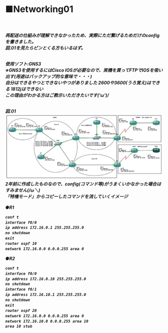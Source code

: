 <h1>■Networking01</h1><br>
<h5>再配送の仕組みが理解できなかったため、実際にただ繋げるためだけのconfigを書きました。<br>図.01を見たらピンとくる方もいるはず。<br><br>

使用ソフト:GNS3<br>
※GNS3を使用するにはCisco IOSが必要なので、実機を買ってFTPでIOSを吸い出す(用途はバックアップ的な意味で・・・)<br>
自分はできるやつとできないやつがありました 2600や3600(うろ覚え)はできる 1812jはできない<br>
この理由がわかる方はご教示いただきたいです\(*'ω'*)/<br><br>

図.01<br>
<img src="https://raw.githubusercontent.com/sola-akiduki/networking_info/master/NetworkConfig/images/Networking01.PNG"><br>2年前に作成したものなので、config(コマンド等)がうまくいかなかった場合はすみません(/ω＼)<br>
「特権モード」からコピーしたコマンドを流していくイメージ<br><br>
●R1
```html
conf t
interface f0/0
ip address 172.16.0.1 255.255.255.0
no shutdown
exit
router ospf 10
network 172.16.0.0 0.0.0.255 area 0
```
●R2
```html
conf t
interface f0/0
ip address 172.16.0.10 255.255.255.0
no shutdown
interface f0/1
ip address 172.16.10.1 255.255.255.0
no shutdown
exit
router ospf 20
network 172.16.0.0 0.0.0.255 area 0
network 172.16.10.0 0.0.0.255 area 10
area 10 stub
```

